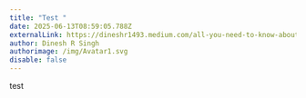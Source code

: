 ```yaml
---
title: "Test "
date: 2025-06-13T08:59:05.788Z
externalLink: https://dineshr1493.medium.com/all-you-need-to-know-about-the-evolution-of-generative-ai-to-agentic-ai-65de72254a86
author: Dinesh R Singh
authorimage: /img/Avatar1.svg
disable: false
---
```

test